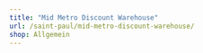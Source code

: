 ```yaml
---
title: "Mid Metro Discount Warehouse"
url: /saint-paul/mid-metro-discount-warehouse/
shop: Allgemein
---
```


